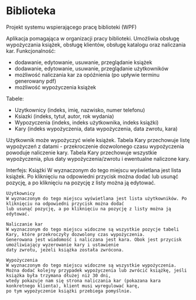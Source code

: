 # Biblioteka
Projekt systemu wspierającego pracę biblioteki (WPF)

Aplikacja pomagająca w organizacji pracy biblioteki. 
Umożliwia obsługę wypożyczania książek, obsługę klientów, obsługę katalogu oraz naliczania kar. 
Funkcjonalność: 
  - dodawanie, edytowanie, usuwanie, przeglądanie książek 
  - dodawanie, edytowanie, usuwanie, przeglądanie użytkowników 
  - możliwość naliczania kar za opóźnienia (po upływie terminu generowany pdf) 
  - możliwość wypożyczenia książek 

Tabele: 
  - Uzytkownicy (indeks, imię, nazwisko, numer telefonu) 
  - Ksiazki (indeks, tytuł, autor, rok wydania) 
  - Wypozyczenia (indeks, indeks użytkownika, indeks książki) 
  - Kary (indeks wypożyczenia, data wypożyczenia, data zwrotu, kara) 
  
  Użytkownik może wypożyczyć wiele książek. 
  Tabela Kary przechowuje listę wypożyczeń z datami - przekroczenie dozwolonego czasu wypożyczenia powoduje naliczenie kary. 
  Tabela Kary przechowuje wszystkie wypożyczenia, plus daty wypożyczenia/zwrotu i ewentualne naliczone kary. 
  
  Interfejs: 
    Książki 
    W wyznaczonym do tego miejscu wyświetlana jest lista książek. Po kliknięciu na odpowiedni przycisk 
    można dodać lub usunąć pozycję, a po kliknięciu na pozycję z listy można ją edytować. 
    
    Użytkownicy 
    W wyznaczonym do tego miejscu wyświetlana jest lista użytkowników. Po kliknięciu na odpowiedni przycisk można dodać 
    lub usunąć pozycję, a po kliknięciu na pozycję z listy można ją edytować.
    
    Naliczanie kar 
    W wyznaczonym do tego miejscu widoczne są wszystkie pozycje tabeli Kary, które przekroczyły dozwolony czas wypożyczenia. 
    Generowana jest wiadomość i naliczana jest kara. Obok jest przycisk umożliwiający wyzerowanie kary i ustawienie 
    daty zwrotu, jeżeli książka została zwrócona. 
    
    Wypożyczenia 
    W wyznaczonym do tego miejscu widoczne są wszystkie wypożyczenia. 
    Można dodać kolejny przypadek wypożyczenia lub zwrócić książkę, jeśli książka była trzymana dłużej niż 30 dni, 
    wtedy pokazuje nam się strona naliczania kar (pokazana kara konkretnego klienta), klient musi wyregulować karę, 
    po tym wypożyczenie książki przebiega pomyślnie. 

